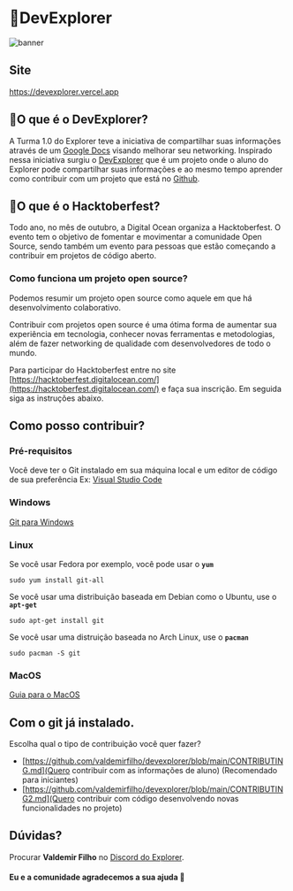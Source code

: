 # 🚀DevExplorer

![banner](https://user-images.githubusercontent.com/6961638/193600250-667e66d5-7194-4e04-9bae-6e0bb016a79e.png)

## Site

<a href="https://devexplorer.vercel.app" target="_blank" rel="noopener noreferrer">https://devexplorer.vercel.app</a>

## 🚀O que é o DevExplorer?

A Turma 1.0 do Explorer teve a iniciativa de compartilhar suas informações através de um [Google Docs](https://docs.google.com/spreadsheets/d/1SsZ9JL6ADQQ2vDfT-bXqo21PH87N_HjzKIoEeaZL-Rc/edit#gid=0) visando melhorar seu networking.
Inspirado nessa iniciativa surgiu o [DevExplorer](http://devexplorer.vercel.app/) que é um projeto onde o aluno do Explorer pode compartilhar suas informações e ao mesmo tempo aprender como contribuir com um projeto que está no [Github](https://github.com).

## 🎃O que é o Hacktoberfest?

Todo ano, no mês de outubro, a Digital Ocean organiza a Hacktoberfest. O evento tem o objetivo de fomentar e movimentar a comunidade Open Source, sendo também um evento para pessoas que estão começando a contribuir em projetos de código aberto.

### Como funciona um projeto open source?

Podemos resumir um projeto open source como aquele em que há desenvolvimento colaborativo.

Contribuir com projetos open source é uma ótima forma de aumentar sua experiência em tecnologia, conhecer novas ferramentas e metodologias, além de fazer networking de qualidade com desenvolvedores de todo o mundo.

Para participar do Hacktoberfest entre no site [https://hacktoberfest.digitalocean.com/](https://hacktoberfest.digitalocean.com/) e faça sua inscrição. Em seguida siga as instruções abaixo.

## Como posso contribuir?

### Pré-requisitos

Você deve ter o Git instalado em sua máquina local e um editor de código de sua preferência Ex: [Visual Studio Code](https://code.visualstudio.com/)

### Windows

[Git para Windows](https://git-scm.com/download/windows)

### Linux

Se você usar Fedora por exemplo, você pode usar o **`yum`**

```
sudo yum install git-all
```

Se você usar uma distribuição baseada em Debian como o Ubuntu, use o **`apt-get`**

```
sudo apt-get install git
```

Se você usar uma distruição baseada no Arch Linux, use o **`pacman`**

```
sudo pacman -S git
```

### MacOS

[Guia para o MacOS](https://efficient-sloth-d85.notion.site/macOS-9463f0689d0a4c4098a6d64f01016f43)

## Com o git já instalado.

Escolha qual o tipo de contribuição você quer fazer?

- [https://github.com/valdemirfilho/devexplorer/blob/main/CONTRIBUTING.md](Quero contribuir com as informações de aluno) (Recomendado para iniciantes)
- [https://github.com/valdemirfilho/devexplorer/blob/main/CONTRIBUTING2.md](Quero contribuir com código desenvolvendo novas funcionalidades no projeto)

## Dúvidas?

Procurar **Valdemir Filho** no [Discord do Explorer](https://discord.com/channels/327861810768117763/956248170915045386).

#### Eu e a comunidade agradecemos a sua ajuda 💜
